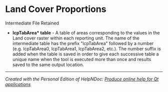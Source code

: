 # Land Cover Proportions

Intermediate File Retained

* **lcpTabArea\* table** - A table of areas corresponding to the values in the Land cover raster within each reporting unit. The name of the intermediate table has the prefix "lcpTabArea" followed by a number (e.g. lcpTabArea0, lcpTabArea1, lcpTabArea2, etc.). The number suffix is added when the table is saved in order to give each successive table a unique name when the tool is executed more than once and results saved to the same output location.

***
_Created with the Personal Edition of HelpNDoc: [Produce online help for Qt applications](<https://www.helpndoc.com/feature-tour/create-help-files-for-the-qt-help-framework>)_
